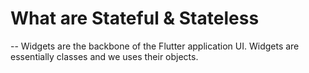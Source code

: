 # What are Stateful & Stateless

-- Widgets are the backbone of the Flutter application UI. Widgets are essentially classes and we uses their objects.

